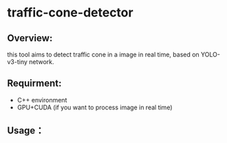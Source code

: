 # traffic-cone-detector

## Overview:
this tool aims to detect traffic cone in a image in real time, based on YOLO-v3-tiny network.

## Requirment:
* C++ environment
* GPU+CUDA (if you want to process image in real time)

## Usage：
